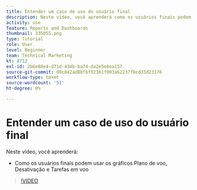 ```yaml
---
title: Entender um caso de uso do usuário final
description: Neste vídeo, você aprenderá como os usuários finais podem usar os gráficos Plano de voo, Desativação e Tarefas em voo em [!DNL  Workfront].
activity: use
feature: Reports and Dashboards
thumbnail: 335055.png
type: Tutorial
role: User
level: Beginner
team: Technical Marketing
kt: 8712
exl-id: 2b6e88e4-d71d-434b-ba74-da2e5e8ea157
source-git-commit: d0c842ad8bf6f52161f003a62237fbcd35d23176
workflow-type: tm+mt
source-wordcount: '51'
ht-degree: 0%

---
```


# Entender um caso de uso do usuário final

Neste vídeo, você aprenderá:

* Como os usuários finais podem usar os gráficos Plano de voo, Desativação e Tarefas em voo

>[!VIDEO](https://video.tv.adobe.com/v/335055/?quality=12)

